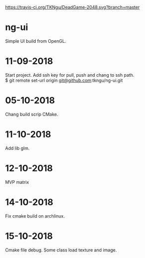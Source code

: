 https://travis-ci.org/TKNgu/DeadGame-2048.svg?branch=master

# ng-ui
Simple UI build from OpenGL.

# 11-09-2018
Start project.
Add ssh key for pull, push and chang to ssh path.<br/>
$ git remote set-url origin git@github.com:tkngu/ng-ui.git

# 05-10-2018
Chang build scrip CMake.

# 11-10-2018
Add lib glm.

# 12-10-2018
MVP matrix

# 14-10-2018
Fix cmake build on archlinux.

# 15-10-2018
Cmake file debug.
Some class load texture and image.
